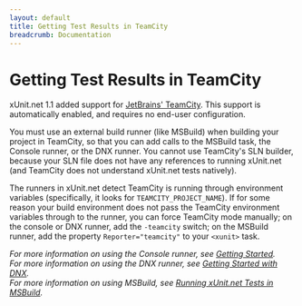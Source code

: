 ```yaml
---
layout: default
title: Getting Test Results in TeamCity
breadcrumb: Documentation
---
```

# Getting Test Results in TeamCity

xUnit.net 1.1 added support for [JetBrains' TeamCity](https://www.jetbrains.com/teamcity/). This support is automatically enabled, and requires no end-user configuration.

You must use an external build runner (like MSBuild) when building your project in TeamCity, so that you can add calls to the MSBuild task, the Console runner, or the DNX runner. You cannot use TeamCity's SLN builder, because your SLN file does not have any references to running xUnit.net (and TeamCity does not understand xUnit.net tests natively).

The runners in xUnit.net detect TeamCity is running through environment variables (specifically, it looks for `TEAMCITY_PROJECT_NAME`). If for some reason your build environment does not pass the TeamCity environment variables through to the runner, you can force TeamCity mode manually; on the console or DNX runner, add the `-teamcity` switch; on the MSBuild runner, add the property `Reporter="teamcity"` to your `<xunit>` task.

*For more information on using the Console runner, see [Getting Started](getting-started.html).*<br>
*For more information on using the DNX runner, see [Getting Started with DNX](getting-started-dnx.html).*<br>
*For more information on using MSBuild, see [Running xUnit.net Tests in MSBuild](how-to-use-msbuild.html).*
